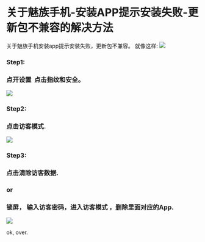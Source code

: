 # 关于魅族手机-安装APP提示安装失败-更新包不兼容的解决方法 

关于魅族手机安装app提示安装失败，更新包不兼容。
就像这样:
![](http://upload-images.jianshu.io/upload_images/1709375-85bc48d7a0dd7a90?imageMogr2/auto-orient/strip%7CimageView2/2/w/1240)

### Step1: 
### 点开设置  点击指纹和安全。 

![](http://upload-images.jianshu.io/upload_images/1709375-e384cf24bb3d4713?imageMogr2/auto-orient/strip%7CimageView2/2/w/1240)

### Step2:  
### 点击访客模式.

![](http://upload-images.jianshu.io/upload_images/1709375-c68f1ff0b5fdc5a0?imageMogr2/auto-orient/strip%7CimageView2/2/w/1240)

### Step3:  
### 点击清除访客数据. 
### or
### 锁屏， 输入访客密码，进入访客模式 ，删除里面对应的App.
![](http://upload-images.jianshu.io/upload_images/1709375-c87cce40c399201d?imageMogr2/auto-orient/strip%7CimageView2/2/w/1240)

ok, over.

